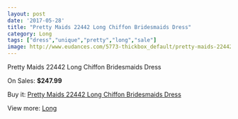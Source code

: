 ```yaml
---
layout: post
date: '2017-05-28'
title: "Pretty Maids 22442 Long Chiffon Bridesmaids Dress"
category: Long
tags: ["dress","unique","pretty","long","sale"]
image: http://www.eudances.com/5773-thickbox_default/pretty-maids-22442-long-chiffon-bridesmaids-dress.jpg
---
```

Pretty Maids 22442 Long Chiffon Bridesmaids Dress

On Sales: **$247.99**
<a href="https://www.eudances.com/en/long/2016-pretty-maids-22442-long-chiffon-bridesmaids-dress.html"><amp-img layout="responsive" width="600" height="600" src="//www.eudances.com/5773-thickbox_default/pretty-maids-22442-long-chiffon-bridesmaids-dress.jpg" alt="Pretty Maids 22442 Long Chiffon Bridesmaids Dress 0" /></a>
<a href="https://www.eudances.com/en/long/2016-pretty-maids-22442-long-chiffon-bridesmaids-dress.html"><amp-img layout="responsive" width="600" height="600" src="//www.eudances.com/5774-thickbox_default/pretty-maids-22442-long-chiffon-bridesmaids-dress.jpg" alt="Pretty Maids 22442 Long Chiffon Bridesmaids Dress 1" /></a>

Buy it: [Pretty Maids 22442 Long Chiffon Bridesmaids Dress](https://www.eudances.com/en/long/2016-pretty-maids-22442-long-chiffon-bridesmaids-dress.html "Pretty Maids 22442 Long Chiffon Bridesmaids Dress")

View more: [Long](https://www.eudances.com/en/21-long "Long")
